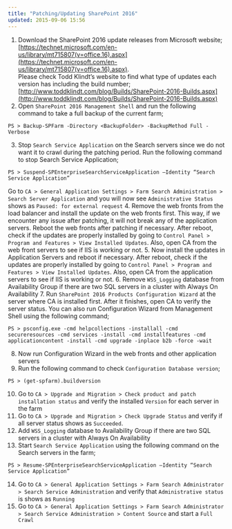 ```yaml
---
title: "Patching/Updating SharePoint 2016"
updated: 2015-09-06 15:56
---
```

1. Download the SharePoint 2016 update releases from Microsoft website;
[https://technet.microsoft.com/en-us/library/mt715807(v=office.16).aspx](https://technet.microsoft.com/en-us/library/mt715807(v=office.16).aspx).  
Please check Todd Klindt’s website to find what type of updates each version has including the build number;
[http://www.toddklindt.com/blog/Builds/SharePoint-2016-Builds.aspx](http://www.toddklindt.com/blog/Builds/SharePoint-2016-Builds.aspx)
2. Open `SharePoint 2016 Management Shell` and run the following command to take a full backup of the current farm;  
```
PS > Backup-SPFarm -Directory <BackupFolder> -BackupMethod Full -Verbose
```
3. Stop `Search Service Application` on the Search servers since we do not want it to crawl during the patching period. Run the following command to stop Search Service Application;  
```
PS > Suspend-SPEnterpriseSearchServiceApplication –Identity “Search Service Application”
```  
Go to `CA > General Application Settings > Farm Search Administration > Search Server Application` and you will now see `Administrative Status` shows as `Paused: for external request`
4. Remove the web fronts from the load balancer and install the update on the web fronts first. This way, if we encounter any issue after patching, it will not break any of the application servers. Reboot the web fronts after patching if necessary.
   After reboot, check if the updates are properly installed by going to `Control Panel > Program and Features > View Installed Updates`. Also, open CA from the web front servers to see if IIS is working or not. 
5. Now install the updates in Application Servers and reboot if necessary. 
   After reboot, check if the updates are properly installed by going to `Control Panel > Program and Features > View Installed Updates`. Also, open CA from the application servers to see if IIS is working or not. 
6. Remove `WSS_Logging` database from Availability Group if there are two SQL servers in a cluster with Always On Availability
7. Run `SharePoint 2016 Products Configuration Wizard` at the server where CA is installed first. After it finishes, open CA to verify the server status.
   You can also run Configuration Wizard from Management Shell using the following command;   
```
PS > psconfig.exe -cmd helpcollections -installall -cmd secureresources -cmd services -install -cmd installfeatures -cmd applicationcontent -install -cmd upgrade -inplace b2b -force -wait
```
8. Now run Configuration Wizard in the web fronts and other application servers
9. Run the following command to check `Configuration Database version`;  
```
PS > (get-spfarm).buildversion
```
10. Go to `CA > Upgrade and Migration > Check product and patch installation status` and verify the installed `Version` for each server in the farm
11. Go to `CA > Upgrade and Migration > Check Upgrade Status` and verify if all server status shows as `Succeeded`.
12. Add `WSS_Logging` database to Availability Group if there are two SQL servers in a cluster with Always On Availability
13. Start `Search Service Application` using the following command on the Search servers in the farm;  
```
PS > Resume-SPEnterpriseSearchServiceApplication –Identity “Search Service Application”
```
14. Go to `CA > General Application Settings > Farm Search Administrator > Search Service Administration` and verify that `Administrative status` is shows as `Running`
15. Go to `CA > General Application Settings > Farm Search Administrator > Search Service Administration > Content Source` and start a `Full Crawl`


